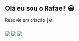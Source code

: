 ## Olá eu sou o Rafael! :grinning:

ReadMe em criação 🔧⚙️


  
  ##
 
<div> 

  <a href="https://instagram.com/rafaelcostafer" target="_blank"><img src="https://img.shields.io/badge/-Instagram-%23E4405F?style=for-the-badge&logo=instagram&logoColor=white" target="_blank"></a>
  <a href = "mailto:rafaelcostafernandes@yahoo.com"><img src="https://img.shields.io/badge/YAHOO-black?logo=yahoo&logoColor=white"></a>
  <a href="https://www.linkedin.com/in/rafaelcostafernandes/" target="_blank"><img src="https://img.shields.io/badge/-LinkedIn-%230077B5?style=for-the-badge&logo=linkedin&logoColor=white" target="_blank"></a> 
  
</div>

